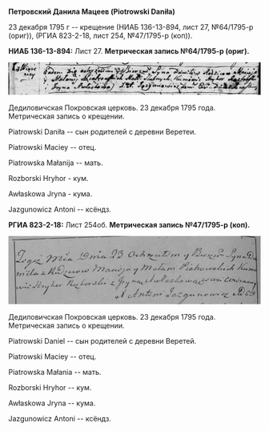 **Петровский Данила Мацеев (Piotrowski Daniła)**

23 декабря 1795 г -- крещение (НИАБ 136-13-894, лист 27, №64/1795-р
(ориг)), (РГИА 823-2-18, лист 254, №47/1795-р (коп)).

**НИАБ 136-13-894:** Лист 27. **Метрическая запись №64/1795-р (ориг).**

![](./media/e7e96d4e71a6986133bda943d6e993c68343969f.png)

Дедиловичская Покровская церковь. 23 декабря 1795 года. Метрическая
запись о крещении.

Piatrowski Daniła -- сын родителей с деревни Веретеи.

Piatrowski Maciey -- отец.

Piatrowska Małanija -- мать.

Rozborski Hryhor - кум.

Awłaskowa Jryna - кума.

Jazgunowicz Antoni -- ксёндз.

**РГИА 823-2-18:** Лист 254об. **Метрическая запись №47/1795-р (коп).**

![](./media/0386fd741ab3a816a6e91b6678387e204268e72b.png)

Дедиловичская Покровская церковь. 23 декабря 1795 года. Метрическая
запись о крещении.

Piatrowski Daniel -- сын родителей с деревни Веретей.

Piatrowski Maciey -- отец.

Piatrowska Małania -- мать.

Rozborski Hryhor -- кум.

Awłaskowa Jryna -- кума.

Jazgunowicz Antoni -- ксёндз.
